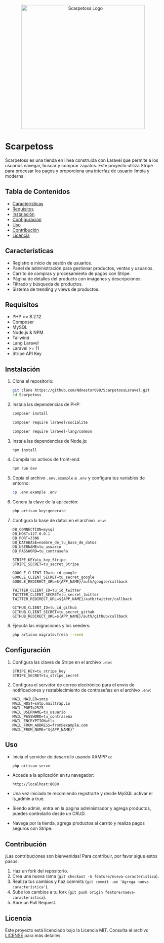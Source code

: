 <p align="center"><a href="https://github.com/Ndnestor098/ScarpetossLaravel" target="_blank"><img src="https://ndnestor098.github.io/WebCV/assets/img/logoScarpe.png" width="400" alt="Scarpetoss Logo"></a></p>

# Scarpetoss

Scarpetoss es una tienda en línea construida con Laravel que permite a los usuarios navegar, buscar y comprar zapatos. Este proyecto utiliza Stripe para procesar los pagos y proporciona una interfaz de usuario limpia y moderna.

## Tabla de Contenidos

-   [Características](#características)
-   [Requisitos](#requisitos)
-   [Instalación](#instalación)
-   [Configuración](#configuración)
-   [Uso](#uso)
-   [Contribución](#contribución)
-   [Licencia](#licencia)

## Características

-   Registro e inicio de sesión de usuarios.
-   Panel de administración para gestionar productos, ventas y usuarios.
-   Carrito de compras y procesamiento de pagos con Stripe.
-   Página de detalles del producto con imágenes y descripciones.
-   Filtrado y búsqueda de productos.
-   Sistema de trending y views de productos.

## Requisitos

-   PHP >= 8.2.12
-   Composer
-   MySQL
-   Node.js & NPM
-   Tailwind
-   Lang Laravel
-   Laravel >= 11
-   Stripe API Key

## Instalación

1. Clona el repositorio:

    ```bash
    git clone https://github.com/Ndnestor098/ScarpetossLaravel.git
    cd Scarpetoss
    ```

2. Instala las dependencias de PHP:

    ```bash
    composer install
    ```

    ```bash
    composer require laravel/socialite
    ```

    ```bash
    composer require laravel-lang/common
    ```

3. Instala las dependencias de Node.js:

    ```bash
    npm install
    ```

4. Compila los activos de front-end:

    ```bash
    npm run dev
    ```

5. Copia el archivo `.env.example` a `.env` y configura tus variables de entorno:

    ```bash
    cp .env.example .env
    ```

6. Genera la clave de la aplicación:

    ```bash
    php artisan key:generate
    ```

7. Configura la base de datos en el archivo `.env`:

    ```
    DB_CONNECTION=mysql
    DB_HOST=127.0.0.1
    DB_PORT=3306
    DB_DATABASE=nombre_de_tu_base_de_datos
    DB_USERNAME=tu_usuario
    DB_PASSWORD=tu_contraseña

    STRIPE_KEY=tu_key_Stripe
    STRIPE_SECRET=tu_secret_Stripe

    GOOGLE_CLIENT_ID=tu_id_google
    GOOGLE_CLIENT_SECRET=tu_secret_google
    GOOGLE_REDIRECT_URL=${APP_NAME}/auth/google/callback

    TWITTER_CLIENT_ID=tu_id_twitter
    TWITTER_CLIENT_SECRET=tu_secret_twitter
    TWITTER_REDIRECT_URL=${APP_NAME}/auth/twitter/callback

    GITHUB_CLIENT_ID=tu_id_github
    GITHUB_CLIENT_SECRET=tu_secret_github
    GITHUB_REDIRECT_URL=${APP_NAME}/auth/github/callback
    ```

8. Ejecuta las migraciones y los seeders:

    ```bash
    php artisan migrate:fresh --seed
    ```

## Configuración

1. Configura las claves de Stripe en el archivo `.env`:

    ```
    STRIPE_KEY=tu_stripe_key
    STRIPE_SECRET=tu_stripe_secret
    ```

2. Configura el servidor de correo electrónico para el envío de notificaciones y restablecimiento de contraseñas en el archivo `.env`:

    ```
    MAIL_MAILER=smtp
    MAIL_HOST=smtp.mailtrap.io
    MAIL_PORT=2525
    MAIL_USERNAME=tu_usuario
    MAIL_PASSWORD=tu_contraseña
    MAIL_ENCRYPTION=tls
    MAIL_FROM_ADDRESS=from@example.com
    MAIL_FROM_NAME="${APP_NAME}"
    ```

## Uso

-   Inicia el servidor de desarrollo usando XAMPP o:

    ```bash
    php artisan serve
    ```

-   Accede a la aplicación en tu navegador:

    ```
    http://localhost:8000
    ```

-   Una vez iniciado te recomiendo registrarte y desde MySQL activar el is_admin a true.

-   Siendo admin, entra en la pagina administrador y agrega productos, puedes controlarlo desde un CRUD.

-   Navega por la tienda, agrega productos al carrito y realiza pagos seguros con Stripe.

## Contribución

¡Las contribuciones son bienvenidas! Para contribuir, por favor sigue estos pasos:

1. Haz un fork del repositorio.
2. Crea una nueva rama (`git checkout -b feature/nueva-caracteristica`).
3. Realiza tus cambios y haz commits (`git commit -am 'Agrega nueva característica'`).
4. Sube los cambios a tu fork (`git push origin feature/nueva-caracteristica`).
5. Abre un Pull Request.

## Licencia

Este proyecto está licenciado bajo la Licencia MIT. Consulta el archivo [LICENSE](LICENSE) para más detalles.
